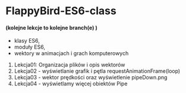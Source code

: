 # FlappyBird-ES6-class

#### (kolejne lekcje to kolejne branch(e) )

- klasy ES6,
- moduły ES6,
- wektory w animacjach i grach komputerowych

1. Lekcja01: Organizacja plików i opis wektorów
2. Lekcja02 - wyświetlanie grafik i pętla requestAnimationFrame(loop)
3. Lekcja03 - wektor prędkości oraz wyświetlenie pipeDown.png
4. Lekcja04 - wyświetlamy więcej obiektów Pipe
